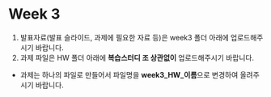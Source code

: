 # Week 3

1. 발표자료(발표 슬라이드, 과제에 필요한 자료 등)은 week3 폴더 아래에 업로드해주시기 바랍니다. 
2. 과제 파일은 HW 폴더 아래에 **복습스터디 조 상관없이** 업로드해주시기 바랍니다. 
  - 과제는 하나의 파일로 만들어서 파일명을 **week3_HW_이름**으로 변경하여 올려주시기 바랍니다. 
